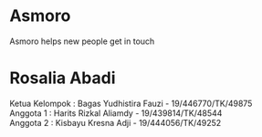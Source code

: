 # Asmoro
Asmoro helps new people get in touch

# Rosalia Abadi
Ketua Kelompok : Bagas Yudhistira Fauzi - 19/446770/TK/49875 <br>
Anggota 1 : Harits Rizkal Aliamdy - 19/439814/TK/48544 <br>
Anggota 2 : Kisbayu Kresna Adji - 19/444056/TK/49252


